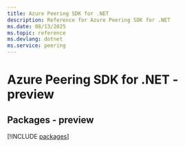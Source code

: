 ```yaml
---
title: Azure Peering SDK for .NET
description: Reference for Azure Peering SDK for .NET
ms.date: 08/13/2025
ms.topic: reference
ms.devlang: dotnet
ms.service: peering
---
```

# Azure Peering SDK for .NET - preview
## Packages - preview
[!INCLUDE [packages](peering-index.md)]